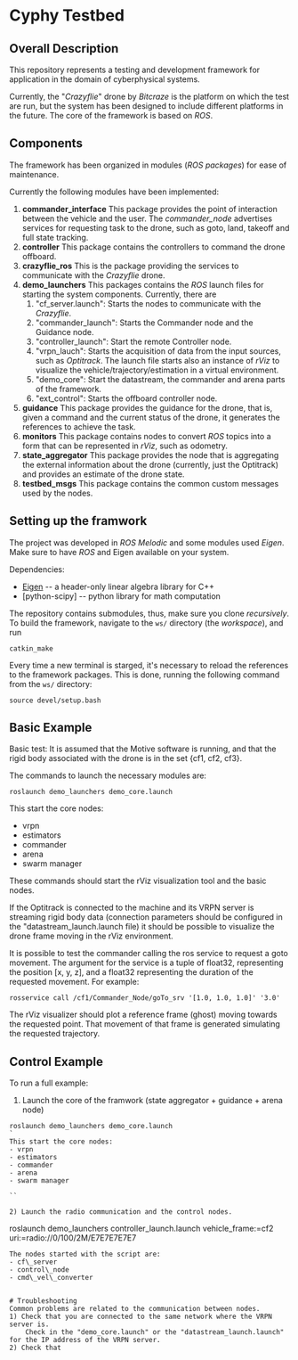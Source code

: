 # Cyphy Testbed

## Overall Description
This repository represents a testing and development framework for application in the domain of cyberphysical systems. 

Currently, the "*Crazyflie*" drone by *Bitcraze* is the platform on which the test are run, but the system has been designed to include different platforms in the future. 
The core of the framework is based on *ROS*.


## Components
The framework has been organized in modules (*ROS packages*) for ease of maintenance.

Currently the following modules have been implemented:

1. **commander_interface**
This package provides the point of interaction between the vehicle and the user. The *commander\_node* advertises services for requesting task to the drone, such as goto, land, takeoff and full state tracking.
2. **controller**
This package contains the controllers to command the drone offboard.
3. **crazyflie_ros**
This is the package providing the services to communicate with the *Crazyflie* drone.
4. **demo_launchers**
This packages contains the *ROS* launch files for starting the system components.
Currently, there are
    1. "cf\_server.launch": Starts the nodes to communicate with the *Crazyflie*.
    2. "commander_launch": Starts the Commander node and the Guidance node.
    3. "controller_launch": Start the remote Controller node.
    4. "vrpn_lauch": Starts the acquisition of data from the input sources, such as *Optitrack*. The launch file starts also an instance of *rViz* to visualize the vehicle/trajectory/estimation in a virtual environment.
    5. "demo_core": Start the datastream, the commander and arena parts of the framework.
    6. "ext_control": Starts the offboard controller node.
5. **guidance**
This package provides the guidance for the drone, that is, given a command and the current status of the drone, it generates the references to achieve the task. 
6. **monitors**
This package contains nodes to convert *ROS* topics into a form that can be represented in *rViz*, such as odometry.
7. **state_aggregator**
This package provides the node that is aggregating the external information about the drone (currently, just the Optitrack) and provides an estimate of the drone state.
8. **testbed_msgs**
This package contains the common custom messages used by the nodes.


## Setting up the framwork
The project was developed in *ROS Melodic* and some modules used *Eigen*. Make sure to have *ROS* and Eigen available on your system. 

Dependencies:
- [Eigen](https://eigen.tuxfamily.org) -- a header-only linear algebra library for C++
- [python-scipy] -- python library for math computation

The repository contains submodules, thus, make sure you clone *recursively*.
To build the framework, navigate to the `ws/` directory (the _workspace_), and run
```
catkin_make
```

Every time a new terminal is starged, it's necessary to reload the references to the framework packages. This is done, running the following command from the `ws/` directory:
```
source devel/setup.bash
```

## Basic Example
Basic test:
It is assumed that the Motive software is running, and that the rigid body associated with the drone is in the set {cf1, cf2, cf3}.

The commands to launch the necessary modules are:
```
roslaunch demo_launchers demo_core.launch
```
This start the core nodes: 
- vrpn
- estimators
- commander
- arena
- swarm manager

These commands should start the rViz visualization tool and the basic nodes. 

If the Optitrack is connected to the machine and its VRPN server is streaming rigid body data (connection parameters should be configured in the "datastream_launch.launch file) it should be possible to visualize the drone frame moving in the rViz environment.

It is possible to test the commander calling the ros service to request a goto movement.
The argument for the service is a tuple of float32, representing the position [x, y, z], and a float32 representing the duration of the requested movement. 
For example: 
```
rosservice call /cf1/Commander_Node/goTo_srv '[1.0, 1.0, 1.0]' '3.0'
```
The rViz visualizer should plot a reference frame (ghost) moving towards the requested point. That movement of that frame is generated simulating the requested trajectory. 

## Control Example
To run a full example:
1) Launch the core of the framwork (state aggregator + guidance + arena node)
```
roslaunch demo_launchers demo_core.launch
`
This start the core nodes: 
- vrpn
- estimators
- commander
- arena
- swarm manager

``

2) Launch the radio communication and the control nodes.
```
roslaunch demo_launchers controller_launch.launch vehicle_frame:=cf2 uri:=radio://0/100/2M/E7E7E7E7E7
```
The nodes started with the script are:
- cf\_server
- control\_node
- cmd\_vel\_converter


# Troubleshooting
Common problems are related to the communication between nodes.
1) Check that you are connected to the same network where the VRPN server is.
    Check in the "demo_core.launch" or the "datastream_launch.launch" for the IP address of the VRPN server.
2) Check that
